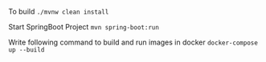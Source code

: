 


To build
` ./mvnw clean install `


Start SpringBoot Project
` mvn spring-boot:run `


Write following command to build and run images in docker
` docker-compose up --build `
